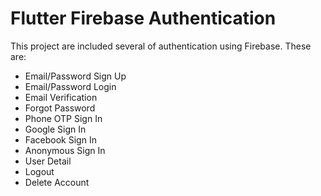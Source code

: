 # Flutter Firebase Authentication

This project are included several of authentication using Firebase. These are:

- Email/Password Sign Up
- Email/Password Login
- Email Verification
- Forgot Password
- Phone OTP Sign In
- Google Sign In
- Facebook Sign In
- Anonymous Sign In
- User Detail
- Logout
- Delete Account
